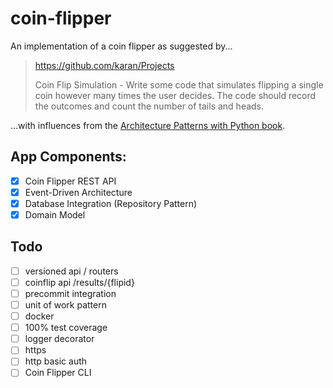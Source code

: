 # coin-flipper

An implementation of a coin flipper as suggested by...

>https://github.com/karan/Projects
>
> Coin Flip Simulation - Write some code that simulates flipping a single 
>coin however many times the user decides. The code should record the 
>outcomes and count the number of tails and heads.

...with influences from the [Architecture Patterns with Python book](https://www.cosmicpython.com/#buy_the_book). 

## App Components:

- [X] Coin Flipper REST API
- [X] Event-Driven Architecture
- [X] Database Integration (Repository Pattern)
- [X] Domain Model

## Todo 

- [ ] versioned api / routers
- [ ] coinflip api /results/{flipid}
- [ ] precommit integration
- [ ] unit of work pattern
- [ ] docker
- [ ] 100% test coverage
- [ ] logger decorator
- [ ] https
- [ ] http basic auth
- [ ] Coin Flipper CLI
